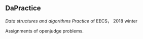 ## DaPractice
   *Data structures and algorithms Practice* of EECS， 2018 winter
   
   Assignments of openjudge problems.
